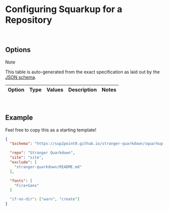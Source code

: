 # Configuring Squarkup for a Repository
<!-- #SQUARK live!
| dest = squarkup/config
| desc =
-->


<br>


## Options

> [!Note]
> This table is auto-generated from the exact specification as laid out by the [JSON schema](../squarkdown/resources/squarkup-schema.json).

| Option | Type | Values | Description | Notes |
| :----- | :--- | :----- | :---------- | :---- |
<!-- #SQUARK inject? -->
<!-- #SQUARK inject. -->


<br>


## Example

Feel free to copy this as a starting template!

```json
{
  "$schema": "https://sup2point0.github.io/stranger-quarkdown/squarkup-schema.json",

  "repo": "Stranger Quarkdown",
  "site": "site",
  "exclude": [
    "stranger-quarkdown/README.md"
  ],

  "fonts": [
    "Fira+Sans"
  ]

  "if-no-dir": ["warn", "create"]
}
```
